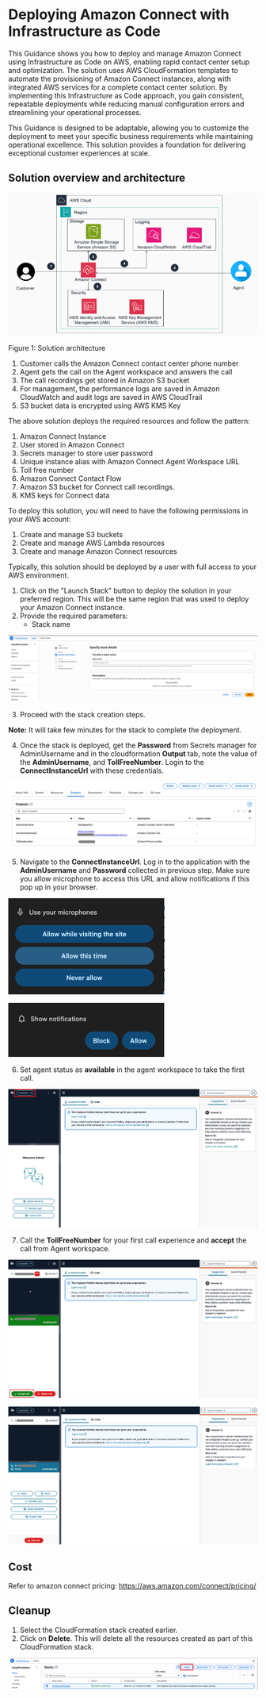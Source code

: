 # Deploying Amazon Connect with Infrastructure as Code

This Guidance shows you how to deploy and manage Amazon Connect using Infrastructure as Code on AWS, enabling rapid contact center setup and optimization. The solution uses AWS CloudFormation templates to automate the provisioning of Amazon Connect instances, along with integrated AWS services for a complete contact center solution. By implementing this Infrastructure as Code approach, you gain consistent, repeatable deployments while reducing manual configuration errors and streamlining your operational processes.

This Guidance is designed to be adaptable, allowing you to customize the deployment to meet your specific business requirements while maintaining operational excellence. This solution provides a foundation for delivering exceptional customer experiences at scale.

## Solution overview and architecture

![Architecture](/assets/Architecture.png)

Figure 1: Solution architecture

1.	Customer calls the Amazon Connect contact center phone number
2.	Agent gets the call on the Agent workspace and answers the call
3.	The call recordings get stored in Amazon S3 bucket
4.	For management, the performance logs are saved in Amazon CloudWatch and audit logs are saved in AWS CloudTrail
5.	S3 bucket data is encrypted using AWS KMS Key

The above solution deploys the required resources and follow the pattern:

1.	Amazon Connect Instance
2.	User stored in Amazon Connect
3.  Secrets manager to store user password
4.	Unique instance alias with Amazon Connect Agent Workspace URL
5.	Toll free number
6.	Amazon Connect Contact Flow
7.	Amazon S3 bucket for Connect call recordings.
8.	KMS keys for Connect data

To deploy this solution, you will need to have the following permissions in your AWS account:

1.	Create and manage S3 buckets
2.	Create and manage AWS Lambda resources
3.	Create and manage Amazon Connect resources

Typically, this solution should be deployed by a user with full access to your AWS environment.

1.	Click on the "Launch Stack" button to deploy the solution in your preferred region. This will be the same region that was used to deploy your Amazon Connect instance.
2.	Provide the required parameters:
    - Stack name

![Createstack](/assets/Createstack.png)

3.	Proceed with the stack creation steps.

**Note:** It will take few minutes for the stack to complete the deployment.

4.	Once the stack is deployed, get the **Password** from Secrets manager for AdminUsername and in the cloudformation **Output** tab, note the value of the **AdminUsername**, and **TollFreeNumber**. Login to the **ConnectInstanceUrl** with these credentials. 

![Stackoutput](/assets/Stackoutput.png)

5.	Navigate to the **ConnectInstanceUrl**. Log in to the application with the **AdminUsername** and **Password** collected in previous step. Make sure you allow microphone to access this URL and allow notifications if this pop up in your browser.

![Notification](/assets/Notification.png)

![Allow](/assets/Allow.png)

6.	Set agent status as **available** in the agent workspace to take the first call.

![CCP](/assets/CCP.png)

7.	Call the **TollFreeNumber** for your first call experience and **accept** the call from Agent workspace.

![Incomingcall](/assets/Incomingcall.png)

![Answeredcall](/assets/Answeredcall.png)

## Cost

Refer to amazon connect pricing: https://aws.amazon.com/connect/pricing/

## Cleanup
1.	Select the CloudFormation stack created earlier.
2.	Click on **Delete**. This will delete all the resources created as part of this CloudFormation stack.

![Deletestack](/assets/Deletestack.png)